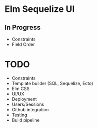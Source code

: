 
# Elm Sequelize UI

## In Progress

* Constraints
* Field Order

# TODO
* Constraints
* Template builder (SQL, Sequelize, Ecto)
* Elm CSS
* UI/UX
* Deployment
* Users/Sessions
* Github integration
* Testing
* Build pipeline
